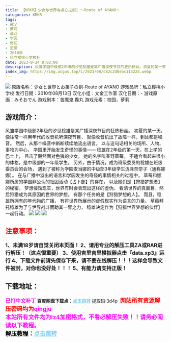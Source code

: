 ```yaml
---
title: 【KRKR】少女与世界与点心之剑1 ～Route of AYANO～
categories: KRKR
tags:
- ADV
- 萝莉
- 战斗
- 学园
- 奇幻
- 恋爱
- 2010年
- 私立樱桃小学校社
date: 2023-8-24 8:02:00
description: 风雏学园中级部2年级的汐见稔雄是某广播深夜节目的狂热粉丝。初夏的某一天，像往常一样用年代的收音机听深夜节目，就像收音机出了故障一样，到处都是噪音。然后，从那个噪音中断断续续地流出语言。以与这句话相关的场所、人物、事物为中心，学园里开始发生奇怪的事情——稔雄在2年级的第一天，在上学的巴士上，目击了毅然面对色狼的少女。
index_img: https://img.acgus.top/i/2023/08/c82c2d8ebc113224.webp
---
```

![](https://img.acgus.top/i/2023/08/c82c2d8ebc113224.webp)
原版名称：少女と世界とお菓子の剣-Route of AYANO	
游戏品牌：私立樱桃小学校
发行日期：2010年08月13日
汉化小组：文金工作室
汉化日期：-
游戏原画：みそおでん
游戏剧本：苦魔鬼 轟丸
游戏元素：校园，萝莉

## 游戏简介：
风雏学园中级部2年级的汐见稔雄是某广播深夜节目的狂热粉丝。
初夏的某一天，像往常一样用年代的收音机听深夜节目，
就像收音机出了故障一样，到处都是噪音。
然后，从那个噪音中断断续续地流出语言。
以与这句话相关的场所、人物、事物为中心，
学园里开始发生奇怪的事情——
稔雄在2年级的第一天，在上学的巴士上，
目击了毅然面对色狼的少女。
她的名字叫春野草莓。
不适合看起来很小的体格，是中级部的一年级学生。
另外，由于情况，成为班级委员的稔雄在班级委员会的会场，
遇到了被称为学园麦当娜的中级部3年级学生泷泽奈奈子（通称娜娜）。
在与广播中溢出的语言和学园发生的奇怪的事情相关的过程中，
草莓和娜娜所属的学园非公认的社团活动【占卜部】的存在，
以及她们是【狩猎梦想者】的秘密。
梦想侵蚀现实，世界有时会表现出这样的虚伪。
看清世界的真面目，然后狩猎成为其原因的世界的梦想。
有那个任务的是【狩猎梦想的人】。
而且，稔雄所拥有的年代物的广播，
有将世界所展示的虚假现实作为语言的力量。
草莓拜托稔雄为了与世界战斗而助其一臂之力，
稔雄决定作为【狩猎世界梦想的伙伴】一起行动。
![](https://img.acgus.top/i/2023/08/d3defbc2d3113237.webp)
![](https://img.acgus.top/i/2023/08/6010216fa5113233.webp)
![](https://img.acgus.top/i/2023/08/c9fb3390d8113228.webp)





## <font color=#FF0000 >注意事项：</font>
<font size=3><b>1、未满18岁请自觉关闭本页面！
2、请用专业的解压工具ZA或RAR进行解压！（这点很重要）
3、使用吉里吉里模拟器点击『data.xp3』运行
4、下载文件前请先保存下来，请不要在线解压！！！这样会导致文件被封，对你也没好处！！！
5、有能力请支持正版！</b></font>

## 下载地址：
<font color=#FF00FF size=3><b>已打中文补丁</b></font>
<b>百度网盘下载点：</b><a href="https://pan.baidu.com/s/1TkWfhkbQcW7i-zjcor-byQ?pwd=3d4p" style="color: #87CEEB;"><b>点击跳转</b></a> 提取码:3d4p
<a style="padding: 0" href="https://post.qingju.org/AD/"><img style="max-width:100%" src="https://img.acgus.top/i/2024/07/478f689b8021d8d499ab43d21acf137a.gif" alt=""></a>
<b><font color=#FF0000 size=4>网站所有资源解压密码均为</b></font><b><font color=#FF00FF size=4>qingju</font><font color=#FF0000 ></font></b><br><b><font color=#FF00FF size=4>本站所有文件均为lz4加密格式，不看必解压失败！！请务必阅读以下教程。</b></font><br><b><font color=#000 size=4>解压教程：</b><a href="https://post.qingju.org/tutorial/000/" style="color: #87CEEB;"><b>点击跳转</b></a>
